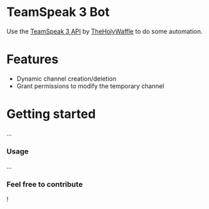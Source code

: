 # TeamSpeak 3 Bot
Use the [TeamSpeak 3 API](https://github.com/TheHolyWaffle/TeamSpeak-3-Java-API) by [TheHolyWaffle](https://github.com/TheHolyWaffle) to do some automation.

# Features
- Dynamic channel creation/deletion
- Grant permissions to modify the temporary channel

# Getting started
...

### Usage
...

### Feel free to contribute
!